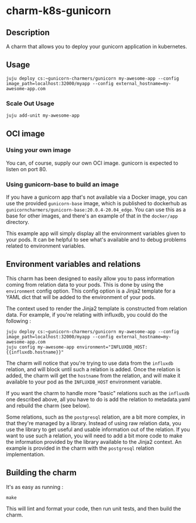 # charm-k8s-gunicorn

## Description

A charm that allows you to deploy your gunicorn application in kubernetes.

## Usage

```
juju deploy cs:~gunicorn-charmers/gunicorn my-awesome-app --config image_path=localhost:32000/myapp --config external_hostname=my-awesome-app.com
```

### Scale Out Usage

```
juju add-unit my-awesome-app
```

## OCI image

### Using your own image

You can, of course, supply our own OCI image. gunicorn is expected to listen on
port 80.

### Using gunicorn-base to build an image

If you have a gunicorn app that's not available via a Docker image, you can use
the provided `gunicorn-base` image, which is published to dockerhub as
`gunicorncharmers/gunicorn-base:20.0.4-20.04_edge`. You can use this as a
base for other images, and there's an example of that in the `docker/app`
directory.

This example app will simply display all the environment variables given to
your pods. It can be helpful to see what's available and to debug problems
related to environment variables.

## Environment variables and relations

This charm has been designed to easily allow you to pass information coming
from relation data to your pods. This is done by using the `environment` config
option. This config option is a Jinja2 template for a YAML dict that will be
added to the environment of your pods.

The context used to render the Jinja2 template is constructed from relation
data. For example, if you're relating with influxdb, you could do the following :
```
juju deploy cs:~gunicorn-charmers/gunicorn my-awesome-app --config image_path=localhost:32000/myapp --config external_hostname=my-awesome-app.com
juju config my-awesome-app environment="INFLUXDB_HOST: {{influxdb.hostname}}"
```

The charm will notice that you're trying to use data from the `influxdb` relation,
and will block until such a relation is added. Once the relation is added, the
charm will get the `hostname` from the relation, and will make it available to
your pod as the `INFLUXDB_HOST` environment variable.

If you want the charm to handle more "basic" relations such as the `influxdb`
one described above, all you have to do is add the relation to metadata.yaml
and rebuild the charm (see below).

Some relations, such as the `postgresql` relation, are a bit more complex, in
that they're managed by a library. Instead of using raw relation data, you use
the library to get useful and usable information out of the relation. If you
want to use such a relation, you will need to add a bit more code to make the
information provided by the library available to the Jinja2 context. An example
is provided in the charm with the `postgresql` relation implementation.

## Building the charm

It's as easy as running :
```
make
```

This will lint and format your code, then run unit tests, and then build the
charm.
